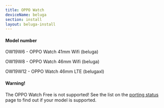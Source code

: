 ```yaml
---
title: OPPO Watch
deviceName: beluga
section: install
layout: beluga-install
---
```

<div class="callout callout-info">
    <h4>Model number</h4>
    <p>OW19W6 - OPPO Watch 41mm Wifi (beluga)</p>
    <p>OW19W8 - OPPO Watch 46mm Wifi (beluga)</p>
    <p>OW19W12 - OPPO Watch 46mm LTE (belugaxl)</p>
</div>

<div class="callout callout-warning">
    <h4>Warning!</h4>
    <p>The OPPO Watch Free is not supported! See the list on the <a href="{{rel 'wiki/porting-status'}}">porting status</a> page to find out if your model is supported.</p>
</div>
